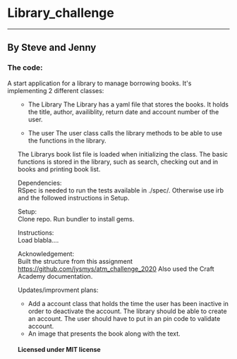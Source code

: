 # Library_challenge

---

## By Steve and Jenny

### The code:

A start application for a library to manage borrowing books. It's implementing 2 different classes:

<ul>

- The Library
  The Library has a yaml file that stores the books. It holds the title, author, availiblity, return date and account number of the user.

- The user
  The user class calls the library methods to be able to use the functions in the library.

The Librarys book list file is loaded when initializing the class. The basic functions is stored in the library, such as search, checking out and in books and printing book list.

Dependencies:<br>
RSpec is needed to run the tests available in ./spec/.
Otherwise use irb and the followed instructions in Setup.

Setup:<br>
Clone repo.
Run bundler to install gems.

Instructions:<br>
Load blabla....

Acknowledgement:<br>
Built the structure from this assignment
https://github.com/jysmys/atm_challenge_2020
Also used the Craft Academy documentation.

Updates/improvment plans:

- Add a account class
  that holds the time the user has been inactive in order to deactivate the account.
  The library should be able to create an account.
  The user should have to put in an pin code to validate account.
- An image that presents the book along with the text.

#### Licensed under MIT license
